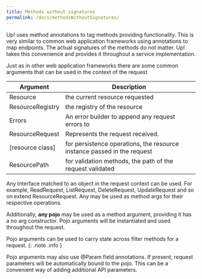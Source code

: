 ```yaml
---
title: Methods without signatures
permalink: /docs/methodsWithoutSignatures/
---
```


Up! uses method annotations to tag methods providing functionality.  This is very similar to common web application frameworks using annotations to map endpoints.  The actual signatures of the methods do not matter.  Up! takes this convenience and provides it throughout a service implementation.  

Just as in other web application frameworks there are some common arguments that can be used in the context of the request

|Argument| Description|
|---|---|
|Resource| the current resource requested|
|ResourceRegistry| the registry of the resource|
|Errors|An error builder to append any request errors to|
|ResourceRequest|Represents the request received.|
|[resource class]| for persistence operations, the resource instance passed in the request|
|ResourcePath| for validation methods, the path of the request validated|

Any Interface matched to an object in the request context can be used.
For example, ReadRequest, ListRequest, DeleteRequest, UpdateRequest and so on extend
ResourceRequest. Any may be used as method args for their respective operations.

Additionally, **any pojo** may be used as a method argument, providing it has a no arg constructor.
Pojo arguments will be instantiated and used throughout the request. 

Pojo arguments can be used to carry state across filter methods for a request.
{: .note .info }

Pojo arguments may also use @Param field annotations.  If present, request parameters will be automatically bound
to the pojo.  This can be a convenient way of adding additional API parameters.